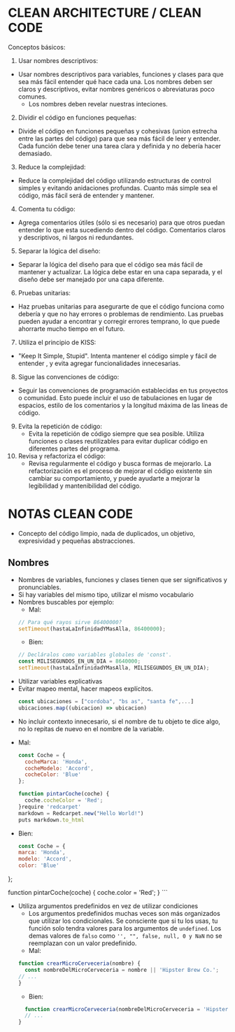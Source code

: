 # CLEAN ARCHITECTURE / CLEAN CODE
Conceptos básicos: 
1. Usar nombres descriptivos:
  - Usar nombres descriptivos para variables, funciones y clases para que sea más fácil entender qué hace cada una. Los nombres deben ser claros y descriptivos, evitar nombres genéricos o abreviaturas poco comunes.
	- Los nombres deben revelar nuestras inteciones. 
2. Dividir el código en funciones pequeñas: 
  - Divide el código en funciones pequeñas y cohesivas (union estrecha entre las partes del código) para que sea más fácil de leer y entender. Cada función debe tener una tarea clara y definida y no debería hacer demasiado.
3. Reduce la complejidad: 
  - Reduce la complejidad del código utilizando estructuras de control simples y evitando anidaciones profundas. Cuanto más simple sea el código, más fácil será de entender y mantener. 
4. Comenta tu código: 
  - Agrega comentarios útiles (sólo si es necesario) para que otros puedan entender lo que esta sucediendo dentro del código. Comentarios claros y descriptivos, ni largos ni redundantes.
5. Separar la lógica del diseño:
  - Separar la lógica del diseño para que el código sea más fácil de mantener y actualizar. La lógica debe estar en una capa separada, y el diseño debe ser manejado por una capa diferente.
6. Pruebas unitarias:
  - Haz pruebas unitarias para asegurarte de que el código funciona como debería y que no hay errores o problemas de rendimiento. Las pruebas pueden ayudar a encontrar y corregir errores temprano, lo que puede ahorrarte mucho tiempo en el futuro.
7. Utiliza el principio de KISS: 
  - "Keep It Simple, Stupid". Intenta mantener el código simple y fácil de entender , y evita agregar funcionalidades innecesarias. 
8. Sigue las convenciones de código: 
  - Seguir las convenciones de programación establecidas en tus proyectos o comunidad. Esto puede incluir el uso de tabulaciones en lugar de espacios, estilo de los comentarios y la longitud máxima de las lineas de código. 
9. Evita la repetición de código: 
	- Evita la repetición de código siempre que sea posible. Utiliza funciones o clases reutilizables para evitar duplicar código en diferentes partes del programa.
10. Revisa y refactoriza el código: 
	- Revisa regularmente el código y busca formas de mejorarlo. La refactorización es el proceso de mejorar el código existente sin cambiar su comportamiento, y puede ayudarte a mejorar la legibilidad y mantenibilidad del código.

# NOTAS CLEAN CODE
- Concepto del código limpio, nada de duplicados, un objetivo, expresividad y pequeñas abstracciones.
## Nombres 
- Nombres de variables, funciones y clases tienen que ser significativos y pronunciables. 
- Si hay variables del mismo tipo, utilizar el mismo vocabulario
- Nombres buscables por ejemplo:
  * Mal:
  ```js
  // Para qué rayos sirve 86400000? 
  setTimeout(hastaLaInfinidadYMasAlla, 86400000);
  ```
  * Bien: 
  ```js
  // Decláralos como variables globales de 'const'.
  const MILISEGUNDOS_EN_UN_DIA = 8640000;
  setTimeout(hastaLaInfinidadYMasAlla, MILISEGUNDOS_EN_UN_DIA);
  ```
- Utilizar variables explicativas
- Evitar mapeo mental, hacer mapeos explícitos.
  ```js
  const ubicaciones = ["cordoba", "bs as", "santa fe",...]
  ubicaciones.map((ubicacion) => ubicacion)
  ```
- No incluir contexto innecesario, si el nombre de tu objeto te dice algo, no lo repitas de nuevo en el nombre de la variable.
 * Mal:
    ```js
    const Coche = {
      cocheMarca: 'Honda',
      cocheModelo: 'Accord',
      cocheColor: 'Blue'
    };

    function pintarCoche(coche) {
      coche.cocheColor = 'Red';
    }require 'redcarpet'
    markdown = Redcarpet.new("Hello World!")
    puts markdown.to_html
    ```
  * Bien:
    ```js
    const Coche = {
    marca: 'Honda',
    modelo: 'Accord',
    color: 'Blue'
  };

  function pintarCoche(coche) {
    coche.color = 'Red';
  }
    ```
- Utiliza argumentos predefinidos en vez de utilizar condiciones
  * Los argumentos predefinidos muchas veces son más organizados que utilizar los condicionales. Se consciente que si tu los usas, tu función solo tendra valores para los argumentos de ```undefined```. Los demas valores de ```falso``` como ```'', "", false, null, 0 y NaN``` no se reemplazan con un valor predefinido.
  * Mal:
  ```js
  function crearMicroCerveceria(nombre) {
    const nombreDelMicroCerveceria = nombre || 'Hipster Brew Co.';
  // ...
  }
  ```
  * Bien:
  ```js
    function crearMicroCerveceria(nombreDelMicroCerveceria = 'Hipster Brew Co.') {
    // ...
  }
  ```